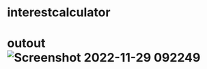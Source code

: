 # interestcalculator
# outout![Screenshot 2022-11-29 092249](https://user-images.githubusercontent.com/119313004/204434638-44304d33-8d27-4ca6-a153-cb4881147e5d.png)
